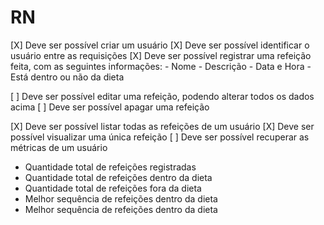 
# RN

[X] Deve ser possível criar um usuário
[X] Deve ser possível identificar o usuário entre as requisições
[X] Deve ser possível registrar uma refeição feita, com as seguintes informações:
    - Nome
    - Descrição
    - Data e Hora
    - Está dentro ou não da dieta
  
[ ] Deve ser possível editar uma refeição, podendo alterar todos os dados acima
[ ] Deve ser possível apagar uma refeição

[X] Deve ser possível listar todas as refeições de um usuário
[X] Deve ser possível visualizar uma única refeição
[ ] Deve ser possível recuperar as métricas de um usuário
  - Quantidade total de refeições registradas
  - Quantidade total de refeições dentro da dieta
  - Quantidade total de refeições fora da dieta
  - Melhor sequência de refeições dentro da dieta
  - Melhor sequência de refeições dentro da dieta